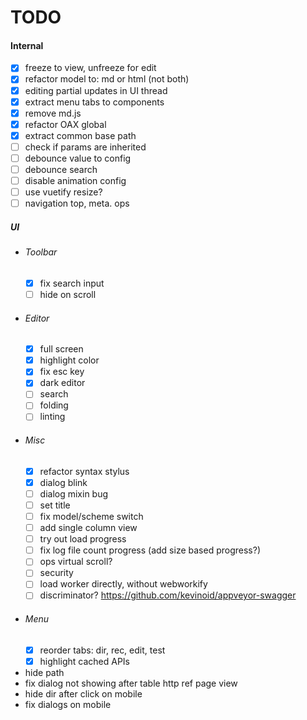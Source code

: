 # TODO

#### Internal

- [x] freeze to view, unfreeze for edit
- [x] refactor model to: md or html (not both)
- [x] editing partial updates in UI thread
- [x] extract menu tabs to components
- [x] remove md.js
- [x] refactor OAX global
- [x] extract common base path
- [ ] check if params are inherited
- [ ] debounce value to config
- [ ] debounce search
- [ ] disable animation config
- [ ] use vuetify resize?
- [ ] navigation top, meta. ops
  
##### UI

- ###### Toolbar
  - [x] fix search input
  - [ ] hide on scroll

- ###### Editor
  - [x] full screen
  - [x] highlight color
  - [x] fix esc key
  - [x] dark editor
  - [ ] search
  - [ ] folding
  - [ ] linting

- ###### Misc
  - [x] refactor syntax stylus
  - [x] dialog blink
  - [ ] dialog mixin bug
  - [ ] set title
  - [ ] fix model/scheme switch
  - [ ] add single column view
  - [ ] try out load progress
  - [ ] fix log file count progress (add size based progress?)
  - [ ] ops virtual scroll?
  - [ ] security
  - [ ] load worker directly, without webworkify
  - [ ] discriminator? https://github.com/kevinoid/appveyor-swagger

- ###### Menu
  - [x] reorder tabs: dir, rec, edit, test
  - [x] highlight cached APIs

- hide path
- fix dialog not showing after table http ref page view
- hide dir after click on mobile
- fix dialogs on mobile
